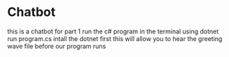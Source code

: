 # Chatbot
this is a chatbot for part 1
run the c# program in the terminal using dotnet run program.cs 
intall the dotnet first
this will allow you to hear the greeting wave file before our program runs
